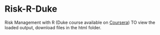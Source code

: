 # Risk-R-Duke
Risk Management with R (Duke course available on [Coursera](https://www.coursera.org/learn/financial-risk-management-with-r?))
TO view the loaded output, download files in the html folder.
